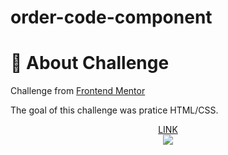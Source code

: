 # order-code-component

# :flags: About Challenge
<p>Challenge from <a target="_blank" href="https://www.frontendmentor.io/challenges/order-summary-component-QlPmajDUj">Frontend Mentor</a></p> 
<p>The goal of this challenge was pratice HTML/CSS.</p>
<div align = "center">
<a target="_blank" href="https://qr-code-component3.netlify.app/">LINK</a><br>
<img src="https://i.ibb.co/mTP5v0s/foto.png">
</div>
